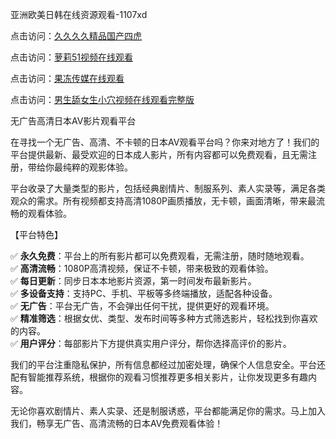 亚洲欧美日韩在线资源观看-1107xd

点击访问：<a href="https://heiliaowzu4ur.pages.dev/">久久久久精品国产四虎</a>

点击访问：<a href="https://heiliaoxqkkct.pages.dev/">萝莉51视频在线观看</a>

点击访问：<a href="https://heiliaozj3tjd.pages.dev/">果冻传媒在线观看</a>

点击访问：<a href="https://heiliao2dmwwy.pages.dev/">男生舔女生小穴视频在线观看完整版</a>

无广告高清日本AV影片观看平台

在寻找一个无广告、高清、不卡顿的日本AV观看平台吗？你来对地方了！我们的平台提供最新、最受欢迎的日本成人影片，所有内容都可以免费观看，且无需注册，带给你最纯粹的观影体验。

平台收录了大量类型的影片，包括经典剧情片、制服系列、素人实录等，满足各类观众的需求。所有视频都支持高清1080P画质播放，无卡顿，画面清晰，带来最流畅的观看体验。

【平台特色】

✅ **永久免费**：平台上的所有影片都可以免费观看，无需注册，随时随地观看。  
✅ **高清流畅**：1080P高清视频，保证不卡顿，带来极致的观看体验。  
✅ **每日更新**：同步日本本地影片资源，第一时间发布最新影片。  
✅ **多设备支持**：支持PC、手机、平板等多终端播放，适配各种设备。  
✅ **无广告**：平台无广告，不会弹出任何干扰，提供更好的观看环境。  
✅ **精准筛选**：根据女优、类型、发布时间等多种方式筛选影片，轻松找到你喜欢的内容。  
✅ **用户评分**：每部影片下方提供真实用户评分，帮你选择高评价的影片。

我们的平台注重隐私保护，所有信息都经过加密处理，确保个人信息安全。平台还配有智能推荐系统，根据你的观看习惯推荐更多相关影片，让你发现更多有趣内容。

无论你喜欢剧情片、素人实录、还是制服诱惑，平台都能满足你的需求。马上加入我们，畅享无广告、高清流畅的日本AV免费观看体验！

<span style="display:none;">[Canonical link](https://github.com/duann2402/10006 )</span>

